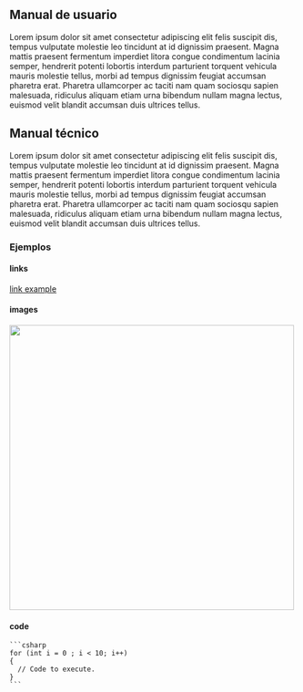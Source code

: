 ## Manual de usuario


Lorem ipsum dolor sit amet consectetur adipiscing elit felis suscipit dis, tempus vulputate molestie leo tincidunt at id dignissim praesent. Magna mattis praesent fermentum imperdiet litora congue condimentum lacinia semper, hendrerit potenti lobortis interdum parturient torquent vehicula mauris molestie tellus, morbi ad tempus dignissim feugiat accumsan pharetra erat. Pharetra ullamcorper ac taciti nam quam sociosqu sapien malesuada, ridiculus aliquam etiam urna bibendum nullam magna lectus, euismod velit blandit accumsan duis ultrices tellus.


## Manual técnico


Lorem ipsum dolor sit amet consectetur adipiscing elit felis suscipit dis, tempus vulputate molestie leo tincidunt at id dignissim praesent. Magna mattis praesent fermentum imperdiet litora congue condimentum lacinia semper, hendrerit potenti lobortis interdum parturient torquent vehicula mauris molestie tellus, morbi ad tempus dignissim feugiat accumsan pharetra erat. Pharetra ullamcorper ac taciti nam quam sociosqu sapien malesuada, ridiculus aliquam etiam urna bibendum nullam magna lectus, euismod velit blandit accumsan duis ultrices tellus.

### Ejemplos


#### links
[link example](https://github.com/RestrepoTorres/MinerSweeper/settings/pages)


#### images
<img src="https://i.imgur.com/NwF7IG1.jpeg"  height="500">

#### code

    ```csharp
    for (int i = 0 ; i < 10; i++)
    {
      // Code to execute.
    }
    ```
